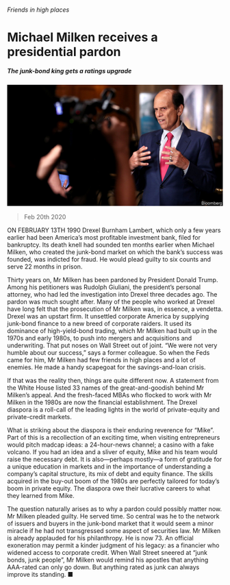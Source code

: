 ###### Friends in high places

# Michael Milken receives a presidential pardon 

##### The junk-bond king gets a ratings upgrade 

![image](images/20200222_FNP507.jpg) 

> Feb 20th 2020 

ON FEBRUARY 13TH 1990 Drexel Burnham Lambert, which only a few years earlier had been America’s most profitable investment bank, filed for bankruptcy. Its death knell had sounded ten months earlier when Michael Milken, who created the junk-bond market on which the bank’s success was founded, was indicted for fraud. He would plead guilty to six counts and serve 22 months in prison.

Thirty years on, Mr Milken has been pardoned by President Donald Trump. Among his petitioners was Rudolph Giuliani, the president’s personal attorney, who had led the investigation into Drexel three decades ago. The pardon was much sought after. Many of the people who worked at Drexel have long felt that the prosecution of Mr Milken was, in essence, a vendetta. Drexel was an upstart firm. It unsettled corporate America by supplying junk-bond finance to a new breed of corporate raiders. It used its dominance of high-yield-bond trading, which Mr Milken had built up in the 1970s and early 1980s, to push into mergers and acquisitions and underwriting. That put noses on Wall Street out of joint. “We were not very humble about our success,” says a former colleague. So when the Feds came for him, Mr Milken had few friends in high places and a lot of enemies. He made a handy scapegoat for the savings-and-loan crisis.


If that was the reality then, things are quite different now. A statement from the White House listed 33 names of the great-and-goodish behind Mr Milken’s appeal. And the fresh-faced MBAs who flocked to work with Mr Milken in the 1980s are now the financial establishment. The Drexel diaspora is a roll-call of the leading lights in the world of private-equity and private-credit markets.

What is striking about the diaspora is their enduring reverence for “Mike”. Part of this is a recollection of an exciting time, when visiting entrepreneurs would pitch madcap ideas: a 24-hour-news channel; a casino with a fake volcano. If you had an idea and a sliver of equity, Mike and his team would raise the necessary debt. It is also—perhaps mostly—a form of gratitude for a unique education in markets and in the importance of understanding a company’s capital structure, its mix of debt and equity finance. The skills acquired in the buy-out boom of the 1980s are perfectly tailored for today’s boom in private equity. The diaspora owe their lucrative careers to what they learned from Mike.

The question naturally arises as to why a pardon could possibly matter now. Mr Milken pleaded guilty. He served time. So central was he to the network of issuers and buyers in the junk-bond market that it would seem a minor miracle if he had not transgressed some aspect of securities law. Mr Milken is already applauded for his philanthropy. He is now 73. An official exoneration may permit a kinder judgment of his legacy: as a financier who widened access to corporate credit. When Wall Street sneered at “junk bonds, junk people”, Mr Milken would remind his apostles that anything AAA-rated can only go down. But anything rated as junk can always improve its standing. ■

